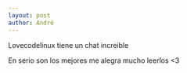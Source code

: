 ```yaml
---
layout: post
author: André
---
```

Lovecodelinux tiene un chat increible

En serio son los mejores me alegra mucho leerlos <3